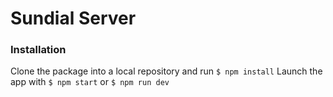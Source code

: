 # Sundial Server

### Installation
Clone the package into a local repository and run
`$ npm install`
Launch the app with
`$ npm start`
or
`$ npm run dev`
